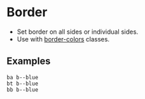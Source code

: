 # Border

- Set border on all sides or individual sides.
- Use with [border-colors](#border-colors) classes.

## Examples

<div class="pa3 ba b--gray-300">
    <div class="row">
        <div class="col w-1/3">
            <div>
                <div class="h3 ba b--blue"></div>
                <code class="mt1 clipboard">ba b--blue</code>
            </div>
        </div>
        <div class="col w-1/3">
            <div>
                <div class="h3 bt b--blue"></div>
                <code class="mt1 clipboard">bt b--blue</code>
            </div>
        </div>
        <div class="col w-1/3">
            <div>
                <div class="h3 bb b--blue"></div>
                <code class="mt1 clipboard">bb b--blue</code>
            </div>
        </div>
    </div>
</div>